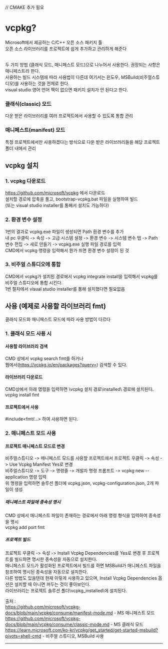 // CMAKE 추가 필요

# vcpkg?
Microsoft에서 제공하는 C/C++ 오픈 소스 패키지 툴 <br/> 
오픈 소스 라이브러리를 프로젝트에 쉽게 추가하고 관리하게 해준다 <br/><br/>

두 가지 방법 (클래식 모드, 매니페스트 모드)으로 나누어서 사용한다. 권장되는 사항은 매니페스트라 한다. <br/>
사용하는 빌드 시스템에 따라 사용법이 다른데 여기서는 윈도우, MSBuild(비주얼스튜디오)를 사용하는 것을 전제로 한다. <br/>
visual studio 영어 언어 팩이 없으면 패키지 설치가 안 된다고 한다. <br/>

### 클래식(classic) 모드
다운 받은 라이브러리를 여러 프로젝트에서 사용할 수 있도록 통합 관리 <br/>
### 매니페스트(manifest) 모드
특정 프로젝트에서만 사용하겠다는 방식으로 다운 받은 라이브러리들을 해당 프로젝트 폴더 내에서 관리 <br/>

## vcpkg 설치
### 1. vcpkg 다운로드
https://github.com/microsoft/vcpkg 에서 다운로드 <br/>
설치할 경로에 압축을 풀고, bootstrap-vcpkg.bat 파일을 실행하여 빌드<br/>
(또는 visual studio installer를 통해서 설치도 가능하다)

### 2. 환경 변수 설정
1번의 결과로 vcpkg.exe 파일이 생성되면 Path 환경 변수를 추가 <br/>
내 pc 우클릭 -> 속성 -> 고급 시스템 설정 -> 환경 변수 -> 시스템 변수 탭 -> Path 변수 편집 -> 새로 만들기 -> vcpkg.exe 실행 파일 경로를 입력 <br/>
CMD에서 vcpkg 명령을 입력해서 뭔가 뜨면 환경 변수 설정이 된 것 <br/>

### 3. 비주얼 스튜디오에 통합
CMD에서 vcpkg가 설치된 경로에서 vcpkg integrate install을 입력해서 vcpkg를 비주얼 스튜디오에 통합 시킨다. <br/>
1번 절차에서 visual studio installer를 통해 설치했다면 필요없음 <br/>

## 사용 (예제로 사용할 라이브러리 fmt)
클래식 모드와 매니페스트 모드에 따라 사용 방법이 다르다 <br/>
### 1. 클래식 모드 사용 시
#### 사용할 라이브러리 검색
CMD 상에서 vcpkg search fmt를 하거나 <br/>
웹에서(https://vcpkg.io/en/packages?query=) 검색할 수 있다. <br/>
#### 라이브러리 다운로드
CMD상에서 아래 명령을 입력하면 \vcpkg 설치 경로\installed\ 경로에 설치된다. <br/>
vcpkg install fmt <br/>
#### 프로젝트에서 사용
#include<fmt/...> 하여 사용하면 된다.

### 2. 매니페스트 모드 사용
#### 프로젝트 매니페스트 모드로 변경
비주얼스튜디오 -> 매니페스트 모드를 사용할 프로젝트에서 프로젝트 우클릭 -> 속성 -> Use Vcpkg Manifest Yes로 변경 <br/>
비주얼스튜디오 -> 도구 -> 명령줄 -> 개발자 명령 프롬프트 -> vcpkg new --application 명령 입력 <br/>
위 명령을 입력하면 솔루션 폴더에 vcpkg.json, vcpkg-configuration.json, 2개 파일이 생성
##### 매니페스트 파일에 종속성 명시
CMD 상에서 매니페스트 파일이 존재하는 경로에서 아래 명령 형식을 입력하여 종속성을 명시 <br/>
vcpkg add port fmt <br/>
##### 프로젝트 빌드
프로젝트 우클릭 -> 속성 -> Install Vcpkg Dependencies를 Yes로 변경 후 프로젝트를 빌드하면 명시한 종속성을 자동으로 설치한다. <br/>
매니페스트 모드가 활성화된 프로젝트에서 빌드를 하면 MSBuild가 매니페스트 파일을 참조하여 명시된 종속성을 자동으로 설치한다. <br/>
다른 방법도 있을텐데 현재 이렇게 사용하고 있으며, Install Vcpkg Dependencies 옵션은 설치할 때 아니면 꺼두는 것이 좋아보인다. <br/>
라이브러리는 프로젝트 솔루션 폴더\vcpkg_installed\에 설치된다. <br/>

출처 : <br/>
https://github.com/microsoft/vcpkg-docs/blob/main/vcpkg/consume/manifest-mode.md - MS 매니페스트 모드<br/>
https://github.com/microsoft/vcpkg-docs/blob/main/vcpkg/consume/classic-mode.md - MS 클래식 모드<br/>
https://learn.microsoft.com/ko-kr/vcpkg/get_started/get-started-msbuild?pivots=shell-cmd - 비주얼 스튜디오, MSBuild 사용 <br/>
<hr/>
